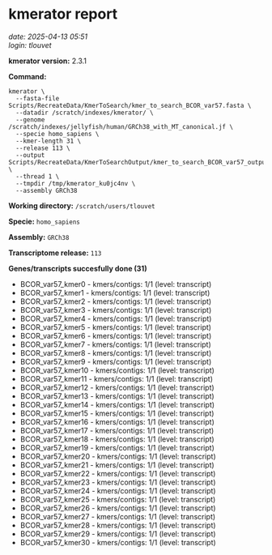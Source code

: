 # kmerator report
*date: 2025-04-13 05:51*  
*login: tlouvet*

**kmerator version:** 2.3.1

**Command:**

```
kmerator \
  --fasta-file Scripts/RecreateData/KmerToSearch/kmer_to_search_BCOR_var57.fasta \
  --datadir /scratch/indexes/kmerator/ \
  --genome /scratch/indexes/jellyfish/human/GRCh38_with_MT_canonical.jf \
  --specie homo_sapiens \
  --kmer-length 31 \
  --release 113 \
  --output Scripts/RecreateData/KmerToSearchOutput/kmer_to_search_BCOR_var57_output \
  --thread 1 \
  --tmpdir /tmp/kmerator_ku0jc4nv \
  --assembly GRCh38
```

**Working directory:** `/scratch/users/tlouvet`

**Specie:** `homo_sapiens`

**Assembly:** `GRCh38`

**Transcriptome release:** `113`

**Genes/transcripts succesfully done (31)**

- BCOR_var57_kmer0 - kmers/contigs: 1/1 (level: transcript)
- BCOR_var57_kmer1 - kmers/contigs: 1/1 (level: transcript)
- BCOR_var57_kmer2 - kmers/contigs: 1/1 (level: transcript)
- BCOR_var57_kmer3 - kmers/contigs: 1/1 (level: transcript)
- BCOR_var57_kmer4 - kmers/contigs: 1/1 (level: transcript)
- BCOR_var57_kmer5 - kmers/contigs: 1/1 (level: transcript)
- BCOR_var57_kmer6 - kmers/contigs: 1/1 (level: transcript)
- BCOR_var57_kmer7 - kmers/contigs: 1/1 (level: transcript)
- BCOR_var57_kmer8 - kmers/contigs: 1/1 (level: transcript)
- BCOR_var57_kmer9 - kmers/contigs: 1/1 (level: transcript)
- BCOR_var57_kmer10 - kmers/contigs: 1/1 (level: transcript)
- BCOR_var57_kmer11 - kmers/contigs: 1/1 (level: transcript)
- BCOR_var57_kmer12 - kmers/contigs: 1/1 (level: transcript)
- BCOR_var57_kmer13 - kmers/contigs: 1/1 (level: transcript)
- BCOR_var57_kmer14 - kmers/contigs: 1/1 (level: transcript)
- BCOR_var57_kmer15 - kmers/contigs: 1/1 (level: transcript)
- BCOR_var57_kmer16 - kmers/contigs: 1/1 (level: transcript)
- BCOR_var57_kmer17 - kmers/contigs: 1/1 (level: transcript)
- BCOR_var57_kmer18 - kmers/contigs: 1/1 (level: transcript)
- BCOR_var57_kmer19 - kmers/contigs: 1/1 (level: transcript)
- BCOR_var57_kmer20 - kmers/contigs: 1/1 (level: transcript)
- BCOR_var57_kmer21 - kmers/contigs: 1/1 (level: transcript)
- BCOR_var57_kmer22 - kmers/contigs: 1/1 (level: transcript)
- BCOR_var57_kmer23 - kmers/contigs: 1/1 (level: transcript)
- BCOR_var57_kmer24 - kmers/contigs: 1/1 (level: transcript)
- BCOR_var57_kmer25 - kmers/contigs: 1/1 (level: transcript)
- BCOR_var57_kmer26 - kmers/contigs: 1/1 (level: transcript)
- BCOR_var57_kmer27 - kmers/contigs: 1/1 (level: transcript)
- BCOR_var57_kmer28 - kmers/contigs: 1/1 (level: transcript)
- BCOR_var57_kmer29 - kmers/contigs: 1/1 (level: transcript)
- BCOR_var57_kmer30 - kmers/contigs: 1/1 (level: transcript)

